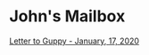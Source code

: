 
<html>
<head>
    <meta charset="utf-8">
  </head>
<body>
<h1> John's Mailbox </h1>
<a href="https://pelechjohn.github.io/Correspondence-of-John/1-17-19_guppy"/> Letter to Guppy - January, 17, 2020 </a>
</body>
</html> 
